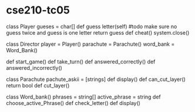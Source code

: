 # cse210-tc05




class Player
  gueses = char[]
  def guess letter(self)
    #todo make sure no guess twice and guess is one letter
    return guess
   def cheat()
      system.close()
      
class Director
  player = Player()
  parachute = Parachute()
  word_bank = Word_Bank()
 
 def start_game()
 def take_turn()
 def answered_correctly()
 def answered_incorrectly()

class Parachute
 pachute_askii = [strings]
 def display()
 def can_cut_layer()
  return bool
 def cut_layer()
 
class Word_bank()
  phrases = string[]
  active_phrase = string
  def choose_active_Phrase()
  def check_letter()
  def display()
